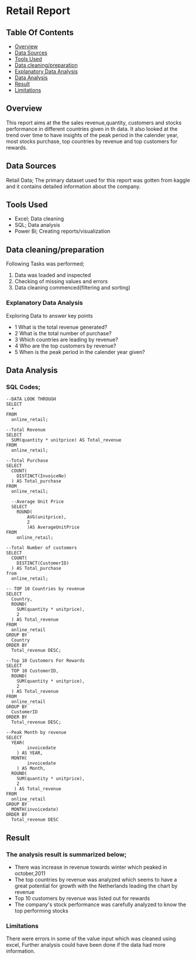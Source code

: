 # Retail Report

## Table Of Contents
- [Overview](##Overview)
- [Data Sources](##Data-Sources)
- [Tools Used](##Tools-Used)
- [Data cleaning/preparation](##Data-cleaning/preparation)
- [Explanatory Data Analysis](###Explanatory-Data-Analysis)
- [Data Analysis](##Data-Analysis)
- [Result](##Result)
- [Limitations](###Limitations)
  
## Overview

This report aims at the the sales revenue,quantity, customers and stocks performance in different countries given in th data. It also looked at the trend over time to have insights of the peak period in the calender year, most stocks purchase, top countries by revenue and top customers for rewards.

## Data Sources

Retail Data; The primary dataset used for this report was gotten from kaggle and it contains detailed information about the company.

## Tools Used

- Excel; Data cleaning
- SQL; Data analysis
- Power Bi; Creating reports/visualization

## Data cleaning/preparation

Following Tasks was performed;

1. Data was loaded and inspected
2. Checking of missing values and errors
3. Data cleaning commenced(filtering and sorting)

### Explanatory Data Analysis 

Exploring Data to answer key points

- 1 What is the total revenue generated?
- 2 What is the total number of purchase?
- 3 Which countries are leading by revenue?
- 4 Who are the top customers by revenue?
- 5 When is the peak period in the calender year given?

## Data Analysis
### SQL Codes; 


```
--DATA LOOK THROUGH
SELECT 
  * 
FROM 
  online_retail; 

--Total Revenue
SELECT 
  SUM(quantity * unitprice) AS Total_revenue 
FROM 
  online_retail; 

--Total Purchase
SELECT
  COUNT(
    DISTINCT(InvoiceNo)
  ) AS Total_purchase 
FROM 
  online_retail; 

  --Average Unit Price
  SELECT
	ROUND(
		AVG(unitprice),
		2
		)AS AverageUnitPrice
FROM
	online_retail;

--Total Number of customers
SELECT 
  COUNT(
    DISTINCT(CustomerID)
  ) AS Total_purchase 
from 
  online_retail; 

-- TOP 10 Countries by revenue
SELECT
  Country,
  ROUND(
    SUM(quantity * unitprice), 
    2
  ) AS Total_revenue 
FROM 
  online_retail 
GROUP BY 
  Country 
ORDER BY 
  Total_revenue DESC; 

--Top 10 Customers For Rewards
SELECT 
  TOP 10 CustomerID, 
  ROUND(
    SUM(quantity * unitprice), 
    2
  ) AS Total_revenue 
FROM 
  online_retail 
GROUP BY 
  CustomerID 
ORDER BY 
  Total_revenue DESC;

--Peak Month by revenue
SELECT
  YEAR(
		invoicedate
	) AS YEAR,
  MONTH(
		invoicedate
	) AS Month,
  ROUND(
    SUM(quantity * unitprice), 
    2
   ) AS Total_revenue  
FROM 
  online_retail 
GROUP BY 
  MONTH(invoicedate)
ORDER BY 
  Total_revenue DESC
``` 


## Result
### The analysis result is summarized below;
- There was increase in revenue towards winter which peaked in october,2011
- The top countries by revenue was analyzed which seems to have a great potential for growth
  with the Netherlands leading the chart by revenue 
- Top 10 customers by revenue was listed out for rewards
- The company's stock performance was carefully analyzed to know the top performing stocks

### Limitations
There were errors in some of the value input which was cleaned using excel,
Further analysis could have been done if the data had more information. 
